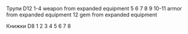 Трупи D12
1-4 weapon from expanded equipment
5
6
7
8
9
10-11 armor from expanded equipment
12 gem from expanded equipment

Книжки D8
1 
2 
3 
4 
5 
6 
7 
8 
